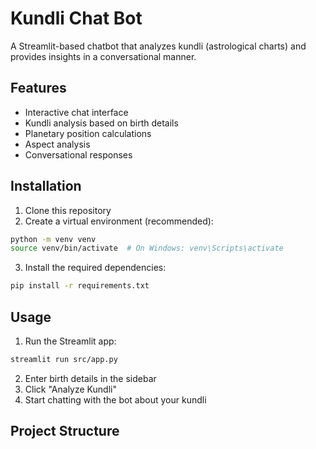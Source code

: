 # Kundli Chat Bot

A Streamlit-based chatbot that analyzes kundli (astrological charts) and provides insights in a conversational manner.

## Features

- Interactive chat interface
- Kundli analysis based on birth details
- Planetary position calculations
- Aspect analysis
- Conversational responses

## Installation

1. Clone this repository
2. Create a virtual environment (recommended):
```bash
python -m venv venv
source venv/bin/activate  # On Windows: venv\Scripts\activate
```

3. Install the required dependencies:
```bash
pip install -r requirements.txt
```

## Usage

1. Run the Streamlit app:
```bash
streamlit run src/app.py
```

2. Enter birth details in the sidebar
3. Click "Analyze Kundli"
4. Start chatting with the bot about your kundli

## Project Structure
